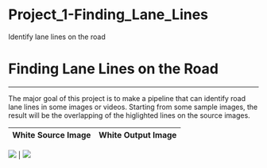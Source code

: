 # Project_1-Finding_Lane_Lines
Identify lane lines on the road

# **Finding Lane Lines on the Road** 

---

The major goal of this project is to make a pipeline that can identify road lane lines in some images or videos.
Starting from some sample images, the result will be the overlapping of the higlighted lines on the source images.


White Source Image               | White Output Image
:-------------------------:|:-------------------------:

![](./test_images/solidWhiteRight.jpg) |  ![](./image_output/yellow.gif)


